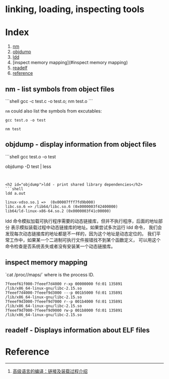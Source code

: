 linking, loading, inspecting tools
====================

# Index

1. [nm](#nm)
1. [objdump](#objdump)
1. [ldd](#ldd)
1. [inspect memory mapping](#inspect memory mapping)
1. [readelf](#readelf)
1. [reference](#reference)

<h2 id="nm">nm - list symbols from object files</h2>
```shell
gcc -c test.c -o test.o; nm test.o
```

`nm` could also list the symbols from excutables:
```shell
gcc test.o -o test

nm test
```


<h2 id="objdump">objdump - display information from object files</h2>
```shell
gcc test.o -o test

objdump -D test | less
```


<h2 id="objdump">ldd - print shared library dependencies</h2>
```shell
ldd a.out

linux-vdso.so.1 =>  (0x00007fff7fd9b000)
libc.so.6 => /lib64/libc.so.6 (0x0000003f42400000)
lib64/ld-linux-x86-64.so.2 (0x0000003f41c00000)
```

ldd 命令模拟加载可执行程序需要的动态链接库，但并不执行程序，后面的地址部分
表示模拟装载过程中动态链接库的地址。如果尝试多次运行 ldd 命令，
我们会发现每次动态链接库的地址都是不一样的，因为这个地址是动态定位的。
我们平常工作中，如果某一个二进制可执行文件报错找不到某个函数定义，
可以用这个命令检查是否系统丢失或者没有安装某一个动态链接库。



<h2 id="inspect memory mapping">inspect memory mapping</h2>
`cat /proc/<pid>/maps/` where <pid> is the process ID.

```shell
7feeef61f000-7feeef7d4000 r-xp 00000000 fd:01 135891                     /lib/x86_64-linux-gnu/libc-2.15.so
7feeef7d4000-7feeef9d3000 ---p 001b5000 fd:01 135891                     /lib/x86_64-linux-gnu/libc-2.15.so
7feeef9d3000-7feeef9d7000 r--p 001b4000 fd:01 135891                     /lib/x86_64-linux-gnu/libc-2.15.so
7feeef9d7000-7feeef9d9000 rw-p 001b8000 fd:01 135891                     /lib/x86_64-linux-gnu/libc-2.15.so
```


<h2 id="readelf">readelf - Displays information about ELF files</h2>


# Reference
-------------
1. [高级语言的编译：链接及装载过程介绍](http://tech.meituan.com/linker.html)
